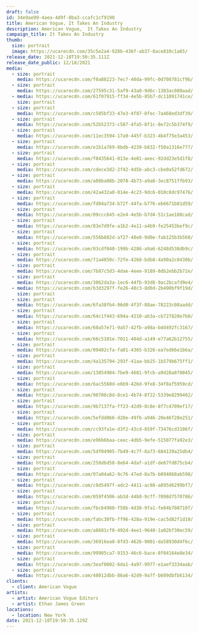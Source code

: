 ```yaml
---
draft: false
id: 34e9ae99-4aea-4d9f-8ba3-ccafc1cf9190
title: American Vogue, It Takes An Industry
description: American Vogue,  It Takes An Industry
campaign_title: It Takes An Industry
thumb:
  size: portrait
  image: https://ucarecdn.com/35c5e2a4-928b-436f-ab37-8ace810c1a65/
release_date: 2021-12-18T19:50:35.111Z
release_date_public: 12/18/2021
media:
  - size: portrait
    media: https://ucarecdn.com/f0a88223-7ec7-40da-99fc-0d708781cf9b/
  - size: portrait
    media: https://ucarecdn.com/27595c31-5af9-43a0-9d6c-1303ac080aad/
  - media: https://ucarecdn.com/61f07915-ff34-4e5b-85b7-dc11091741ce/
    size: portrait
  - size: portrait
    media: https://ucarecdn.com/c505bf33-47e3-4f87-8fec-7a468ed3df39/
  - size: portrait
    media: https://ucarecdn.com/52b52373-c587-4fa5-8f1c-8e72c5b374f9/
  - size: portrait
    media: https://ucarecdn.com/11ec3594-17a9-445f-b323-4b4f75e3a453/
  - size: portrait
    media: https://ucarecdn.com/e1b1a769-8bdb-4239-b832-f50a1316e777/
  - size: portrait
    media: https://ucarecdn.com/f0435641-013e-4e01-aeec-92dd23e5d1f8/
  - size: portrait
    media: https://ucarecdn.com/cdece3d2-2f42-4d5b-abc3-cbe0a52fd672/
  - size: portrait
    media: https://ucarecdn.com/a08ba08b-2078-4b73-a9a8-3ec8751ffb93/
  - size: portrait
    media: https://ucarecdn.com/42a432a0-814e-4c23-9dc6-010c8dc97476/
  - size: portrait
    media: https://ucarecdn.com/fd04a734-b72f-44fa-b776-eb6671b81d59/
  - size: portrait
    media: https://ucarecdn.com/09ccc645-e2e4-4e5b-b7d4-51c1ae188cad/
  - size: portrait
    media: https://ucarecdn.com/83e7d9fe-a1b2-4e11-a4b9-fe25453bef9c/
  - size: portrait
    media: https://ucarecdn.com/556b882d-af27-48e8-9d0e-fab125b3b560/
  - size: portrait
    media: https://ucarecdn.com/03cdf040-199b-4286-a9a6-6248d538db9c/
  - size: portrait
    media: https://ucarecdn.com/71a4850c-72fe-4268-bdb8-4a90a2c0430b/
  - size: portrait
    media: https://ucarecdn.com/7b87c5d3-4dae-4eee-9189-8db2ebb2b72e/
  - size: portrait
    media: https://ucarecdn.com/3062da3a-1ec6-44fb-93d8-9ac2bcafd9e4/
  - media: https://ucarecdn.com/b3d3297f-fe26-40c3-8d0d-2b490bf9f19d/
    size: portrait
  - size: portrait
    media: https://ucarecdn.com/6fa38fb4-96d0-4f3f-88ae-78223c08aadd/
  - size: portrait
    media: https://ucarecdn.com/64c1f443-694a-4210-ab3a-cb727820e7b0/
  - size: portrait
    media: https://ucarecdn.com/60a57e71-9a57-42fb-a98a-bdd492fc3167/
  - size: portrait
    media: https://ucarecdn.com/66c5101e-7011-404d-a149-e77a62b12755/
  - size: portrait
    media: https://ucarecdn.com/09402cfa-fa01-4365-b326-ea7ed66e1b6a/
  - size: portrait
    media: https://ucarecdn.com/4a135794-293f-41aa-bb25-1b579b675ff1/
  - size: portrait
    media: https://ucarecdn.com/13854984-7be9-4681-9fcb-a9d28a8f0045/
  - size: portrait
    media: https://ucarecdn.com/6ac5560d-e6b9-426d-9fe8-34f8af5959cd/
  - size: portrait
    media: https://ucarecdn.com/90706c8d-8ce1-4b74-8f22-5339e8299402/
  - size: portrait
    media: https://ucarecdn.com/9b7137fa-ff23-42d9-8c8e-8f7c4709ef17/
  - size: portrait
    media: https://ucarecdn.com/5efdd866-d28e-49f6-a946-20e46f28e251/
  - size: portrait
    media: https://ucarecdn.com/cc93fa1e-d3f2-43cd-859f-73476cd3106f/
  - size: portrait
    media: https://ucarecdn.com/e96b6baa-ceec-4db5-9efe-515077fa92e3/
  - size: portrait
    media: https://ucarecdn.com/5df04905-7b49-4c7f-8a73-684139a25db4/
  - size: portrait
    media: https://ucarecdn.com/258d6d58-8e64-4daf-a1df-de67fd875cb4/
  - size: portrait
    media: https://ucarecdn.com/97a04a62-9c76-47ed-8a7b-b094068ab598/
  - size: portrait
    media: https://ucarecdn.com/c8d5497f-adc2-4411-ac88-a895d6299bf7/
  - size: portrait
    media: https://ucarecdn.com/059f4506-ab3d-44b0-9cff-7098d7570786/
  - size: portrait
    media: https://ucarecdn.com/fbc64980-f58b-4d38-9fa1-fe04b708710f/
  - size: portrait
    media: https://ucarecdn.com/fabc30fb-ff96-428a-919e-cac5d82f1d10/
  - size: portrait
    media: https://ucarecdn.com/a8681cf0-492d-4ee1-9640-1a02bf30ec59/
  - size: portrait
    media: https://ucarecdn.com/36916ea8-8fd3-4626-9001-da58930d4f6c/
  - size: portrait
    media: https://ucarecdn.com/99905ca7-9153-46c6-bace-8f04164e8e34/
  - size: portrait
    media: https://ucarecdn.com/3eaf0602-6da1-4a97-9977-e1aef3334aab/
  - size: portrait
    media: https://ucarecdn.com/48012dbb-86a6-42d9-9a7f-b609dbfb6134/
clients:
  - client: American Vogue
artists:
  - artist: American Vogue Editors
  - artist: Ethan James Green
locations:
  - location: New York
date: 2021-12-18T19:50:35.129Z
---
```

